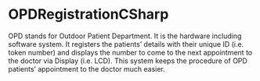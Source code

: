 # OPDRegistrationCSharp
 OPD stands for Outdoor Patient Department. It is the hardware including software system. It registers the patients’ details with their unique ID (i.e. token number) and displays the number to come to the next appointment to the doctor via Display (i.e. LCD). This system keeps the procedure of OPD patients’ appointment to the doctor much easier. 
